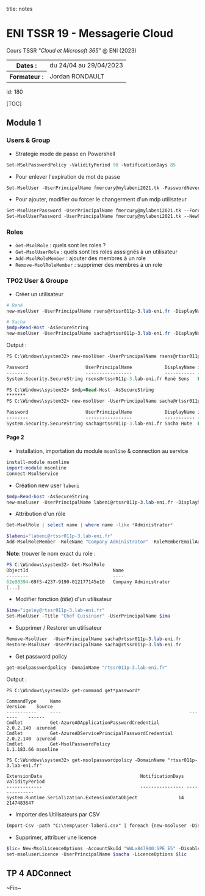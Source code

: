 title: notes

# ENI TSSR 19 - Messagerie Cloud
Cours TSSR *"Cloud et Microsoft 365"* @ ENI (2023)

<table>
<tr><th>Dates     :</th><td>du 24/04 au 29/04/2023</td></tr>
<tr><th>Formateur :</th><td>Jordan RONDAULT</td></tr>
</table>

id: 180

[TOC]

## Module 1


### Users & Group

- Strategie mode de passe en Powershell 
```ps
Set-MSolPasswordPolicy -ValidityPeriod 90 -NotificationDays 85
```

- Pour enlever l'expiration de mot de passe
```ps
Set-MsolUser -UserPrincipalName fmercury@mylabeni2021.tk -PasswordNeverExpires $true
```

- Pour ajouter, modifier ou forcer le changerment d'un mdp utilisateur
```ps
Set-MsolUserPassword -UserPrincipalName fmercury@mylabeni2021.tk --ForceChangePassword
Set-MsolUserPassword -UserPrincipalName fmercury@mylabeni2021.tk --NewPassword "Pa55w.rd"
```


### Roles

- `Get-MsolRole`			: quels sont les roles ?
- `Get-MsolUserRole`		: quels sont les roles asssignés à un utilisateur
- `Add-MsolRoleMember`		: ajouter des membres à un role
- `Remove-MsolRoleMember`   : supprimer des membres à un role


### TP02 User & Groupe
- Créer un utilisateur 
```powershell
# René
new-msolUser -UserPrincipalName rsens@rtssr011p-3.lab-eni.fr -DisplayName "René Sens" -FirstName "René" -LastName "Sens" -Department "Pédagogie"  -Title "Formateur" -password $mdp -ForceChangePassword $true -UsageLocation CA

# Sacha
$mdp=Read-Host -AsSecureString
new-msolUser -UserPrincipalName sacha@rtssr011p-3.lab-eni.fr -DisplayName "Sacha Hute" -FirstName "Sacha" -LastName "Hute" -Department "Restauration"  -Title "Cuisinier" -password $mdp -ForceChangePassword $true -UsageLocation JP

```

Output : 
```ps
PS C:\Windows\system32> new-msolUser -UserPrincipalName rsens@rtssr011p-3.lab-eni.fr -DisplayName "René Sens" -FirstName "René" -LastName "Sens" -Department "Pédagogie"  -Title "Formateur" -password $mdp -ForceChangePassword $true -UsageLocation CA

Password                     UserPrincipalName            DisplayName isLicensed
--------                     -----------------            ----------- ----------
System.Security.SecureString rsens@rtssr011p-3.lab-eni.fr René Sens   False
```


```ps
PS C:\Windows\system32> $mdp=Read-Host -AsSecureString
*******
PS C:\Windows\system32> new-msolUser -UserPrincipalName sacha@rtssr011p-3.lab-eni.fr -DisplayName "Sacha Hute" -FirstName "Sacha" -LastName "Hute" -Department "Restauration"  -Title "Cuisinier" -password $mdp -ForceChangePassword $true -UsageLocation JP

Password                     UserPrincipalName            DisplayName isLicensed
--------                     -----------------            ----------- ----------
System.Security.SecureString sacha@rtssr011p-3.lab-eni.fr Sacha Hute  False
```


#### Page 2
- Installation, importation du module `msonline` & connection au service 
```ps1
install-module msonline
import-module msonline
Connect-MsolService
``` 

- Création new user `labeni`
```ps1
$mdp=Read-host -AsSecureString
new-msoluser -UserPrincipalName labeni@rtssr011p-3.lab-eni.fr -DisplayName labeni -FirstName Lab -LastName ENI -Password $mdp -PasswordNeverExpires $true -UsageLocation FR -Department Informatique -title Administrateur
``` 

- Attribution d'un rôle 
```ps1
Get-MsolRole | select name | where name -like *Administrator*          # Voir les roles dispo

$labeni="labeni@rtssr011p-3.lab-eni.fr"
Add-MsolRoleMember -RoleName "Company Administrator" -RoleMemberEmailAddress $labeni
```

**Note**: trouver le nom exact du role :

```ps1
PS C:\Windows\system32> Get-MsolRole
ObjectId                               Name                             Description                                  
--------                               ----                             -----------                                  
62e90394-69f5-4237-9190-012177145e10   Company Administrator            Can manage all aspects of Azure AD and Mic...
[...]
```

- Modifier fonction (*title*) d'un utilisateur 
```ps1
$ima="igeley@rtssr011p-3.lab-eni.fr"
Set-MsolUser -Title "Chef Cuisinier" -UserPrincipalName $ima
``` 

- Supprimer / Restorer un utilisateur 
```ps1
Remove-MsolUser  -UserPrincipalName sacha@rtssr011p-3.lab-eni.fr
Restore-MsolUser -UserPrincipalName sacha@rtssr011p-3.lab-eni.fr
```

- Get password policy 
```ps1
get-msolpasswordpolicy -DomainName "rtssr011p-3.lab-eni.fr"
```

Output :

```
PS C:\Windows\system32> get-command get*password*

CommandType     Name                                               Version    Source                                 
-----------     ----                                               -------    ------                                 
Cmdlet          Get-AzureADApplicationPasswordCredential           2.0.2.140  azuread                                
Cmdlet          Get-AzureADServicePrincipalPasswordCredential      2.0.2.140  azuread                                
Cmdlet          Get-MsolPasswordPolicy                             1.1.183.66 msonline                               

PS C:\Windows\system32> get-msolpasswordpolicy -DomainName "rtssr011p-3.lab-eni.fr"

ExtensionData                                    NotificationDays ValidityPeriod
-------------                                    ---------------- --------------
System.Runtime.Serialization.ExtensionDataObject               14     2147483647
```

- Importer des Utilisateurs par CSV 

```ps
Import-Csv -path "C:\temp\user-labeni.csv" | foreach {new-msoluser -DisplayName $_.DisplayName -FirstName $_.FirstName -LastName $_.LastName -UserPrincipalName $_.UserPrincipalName -UsageLocation $_.UsageLocation -Password $_.Password -City $_.City -Department $_.Department }
```


- Supprimer, attribuer une licence 
```ps1
$lic= New-MsolLicenceOptions -AccountSkuId "WWLx847940:SPE_E5" -DisabledPlans BI_AZURE_P2,SWAY,RMS_S_ENTERPRISE
set-msoluserLicence -UserPrincipalName $sacha -LicenceOptions $lic
```




## TP 4 ADConnect










<p class="fin">~Fin~</p>




<link rel="stylesheet" type="text/css" href=".ressources/css/bootstrap.min.css">
<link rel="stylesheet" type="text/css" href=".ressources/css/style.css">
<link rel="stylesheet" type="text/css" href=".ressources/css/headings.css">
